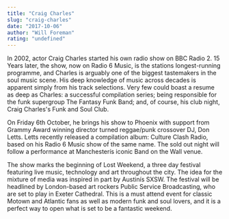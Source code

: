 ```yaml
---
title: "Craig Charles"
slug: "craig-charles"
date: "2017-10-06"
author: "Will Foreman"
rating: "undefined"
---
```


In 2002, actor Craig Charles started his own radio show on BBC Radio 2. 15 Years later, the show, now on Radio 6 Music, is the stations longest-running programme, and Charles is arguably one of the biggest tastemakers in the soul music scene. His deep knowledge of music across decades is apparent simply from his track selections. Very few could boast a resume as deep as Charles: a successful compilation series; being responsible for the funk supergroup The Fantasy Funk Band; and, of course, his club night, Craig Charles's Funk and Soul Club.

On Friday 6th October, he brings his show to Phoenix with support from Grammy Award winning director turned reggae/punk crossover DJ, Don Letts. Letts recently released a compilation album: Culture Clash Radio, based on his Radio 6 Music show of the same name. The sold out night will follow a performance at Manchesterís iconic Band on the Wall venue.

The show marks the beginning of Lost Weekend, a three day festival featuring live music, technology and art throughout the city. The idea for the mixture of media was inspired in part by Austinís SXSW. The festival will be headlined by London-based art rockers Public Service Broadcasting, who are set to play in Exeter Cathedral. This is a must attend event for classic Motown and Atlantic fans as well as modern funk and soul lovers, and it is a perfect way to open what is set to be a fantastic weekend.
